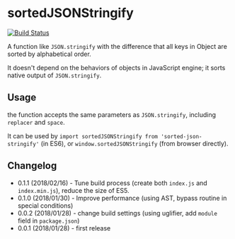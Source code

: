 # sortedJSONStringify

[![Build Status](https://travis-ci.org/jkr2255/sorted-json-stringify.svg?branch=master)](https://travis-ci.org/jkr2255/sorted-json-stringify)

A function like `JSON.stringify` with the difference that all keys in Object are sorted by alphabetical order.

It doesn't depend on the behaviors of objects in JavaScript engine; it sorts native output of `JSON.stringify`.

## Usage

the function accepts the same parameters as `JSON.stringify`, including `replacer` and `space`.

It can be used by `import sortedJSONStringify from 'sorted-json-stringify'` (in ES6), or `window.sortedJSONStringify` (from browser directly).

## Changelog

* 0.1.1 (2018/02/16) - Tune build process (create both `index.js` and `index.min.js`), reduce the size of ES5.
* 0.1.0 (2018/01/30) - Improve performance (using AST, bypass routine in special conditions)
* 0.0.2 (2018/01/28) - change build settings (using uglifier, add `module` field in `package.json`)
* 0.0.1 (2018/01/28) - first release
